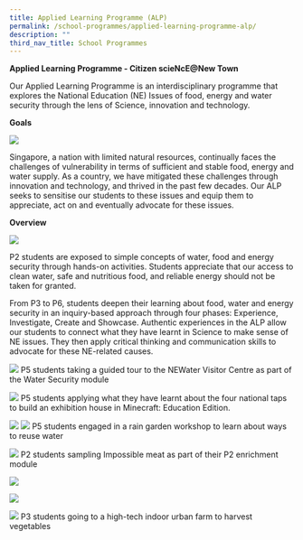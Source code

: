 ```yaml
---
title: Applied Learning Programme (ALP)
permalink: /school-programmes/applied-learning-programme-alp/
description: ""
third_nav_title: School Programmes
---
```

**Applied Learning Programme - Citizen scieNcE@New Town**

Our Applied Learning Programme is an interdisciplinary programme that explores the National Education (NE) Issues of food, energy and water security through the lens of Science, innovation and technology.

**Goals**

![](/images/ALPGoals.jpeg)

Singapore, a nation with limited natural resources, continually faces the challenges of vulnerability in terms of sufficient and stable food, energy and water supply. As a country, we have mitigated these challenges through innovation and technology, and thrived in the past few decades. Our ALP seeks to sensitise our students to these issues and equip them to appreciate, act on and eventually advocate for these issues.

**Overview**

![](/images/School%20Programmes/ALP/overview%20(v2).jpg)

P2 students are exposed to simple concepts of water, food and energy security through hands-on activities. Students appreciate that our access to clean water, safe and nutritious food, and reliable energy should not be taken for granted.

From P3 to P6, students deepen their learning about food, water and energy security in an inquiry-based approach through four phases: Experience, Investigate, Create and Showcase. Authentic experiences in the ALP allow our students to connect what they have learnt in Science to make sense of NE issues. They then apply critical thinking and communication skills to advocate for these NE-related causes.


![](/images/School%20Programmes/ALP/nvc3%20marina%20barrage.jpg)
P5 students taking a guided tour to the NEWater Visitor Centre as part of the Water Security module

![](/images/School%20Programmes/ALP/mee%203%20minecraft.jpeg)
P5 students applying what they have learnt about the four national taps to build an exhibition house in Minecraft: Education Edition.

![](/images/School%20Programmes/ALP/rain%20garden%201.jpeg)
![](/images/School%20Programmes/ALP/rain%20garden%202.jpeg)
P5 students engaged in a rain garden workshop to learn about ways to reuse water

![](/images/Impossiblemeat1.png)
P2 students sampling Impossible meat as part of their P2 enrichment module

![](/images/P3ALP1.jpeg)

![](/images/P3ALP2.jpeg)

![](/images/P3ALP3.jpeg)
P3 students going to a high-tech indoor urban farm to harvest vegetables